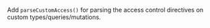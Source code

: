 Add `parseCustomAccess()` for parsing the access control directives on custom types/queries/mutations.